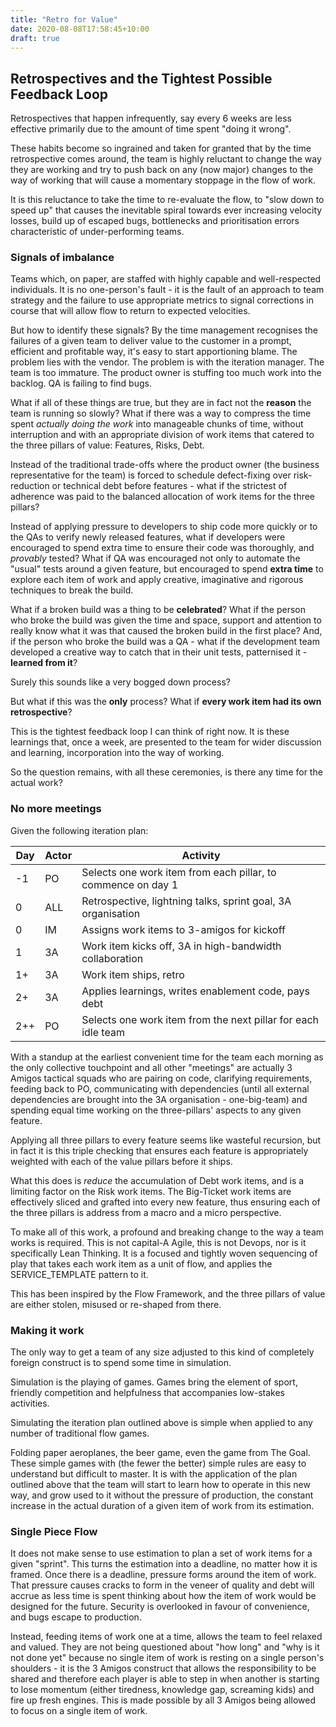 ```yaml
---
title: "Retro for Value"
date: 2020-08-08T17:58:45+10:00
draft: true
---
```


## Retrospectives and the Tightest Possible Feedback Loop

Retrospectives that happen infrequently, say every 6 weeks are less effective primarily due to the amount of time spent "doing it wrong".

These habits become so ingrained and taken for granted that by the time retrospective comes around, the team is highly reluctant to change the way they are working and try to push back on any (now major) changes to the way of working that will cause a momentary stoppage in the flow of work.

It is this reluctance to take the time to re-evaluate the flow, to "slow down to speed up" that causes the inevitable spiral towards ever increasing velocity losses, build up of escaped bugs, bottlenecks and prioritisation errors characteristic of under-performing teams.

### Signals of imbalance

Teams which, on paper, are staffed with highly capable and well-respected individuals. It is no one-person's fault - it is the fault of an approach to team strategy and the failure to use appropriate metrics to signal corrections in course that will allow flow to return to expected velocities.

But how to identify these signals? By the time management recognises the failures of a given team to deliver value to the customer in a prompt, efficient and profitable way, it's easy to start apportioning blame. The problem lies with the vendor. The problem is with the iteration manager. The team is too immature. The product owner is stuffing too much work into the backlog. QA is failing to find bugs.

What if all of these things are true, but they are in fact not the **reason** the team is running so slowly? What if there was a way to compress the time spent _actually doing the work_ into manageable chunks of time, without interruption and with an appropriate division of work items that catered to the three pillars of value: Features, Risks, Debt.

Instead of the traditional trade-offs where the product owner (the business representative for the team) is forced to schedule defect-fixing over risk-reduction or technical debt before features - what if the strictest of adherence was paid to the balanced allocation of work items for the three pillars?

Instead of applying pressure to developers to ship code more quickly or to the QAs to verify newly released features, what if developers were encouraged to spend extra time to ensure their code was thoroughly, and _provably_ tested? What if QA was encouraged not only to automate the "usual" tests around a given feature, but encouraged to spend **extra time** to explore each item of work and apply creative, imaginative and rigorous techniques to break the build.

What if a broken build was a thing to be **celebrated**? What if the person who broke the build was given the time and space, support and attention to really know what it was that caused the broken build in the first place? And, if the person who broke the build was a QA - what if the development team developed a creative way to catch that in their unit tests, patternised it - **learned from it**?

Surely this sounds like a very bogged down process?

But what if this was the **only** process? What if **every work item had its own retrospective**?

This is the tightest feedback loop I can think of right now. It is these learnings that, once a week, are presented to the team for wider discussion and learning, incorporation into the way of working.

So the question remains, with all these ceremonies, is there any time for the actual work?

### No more meetings

Given the following iteration plan:

| Day | Actor | Activity                                                      |
| --- | ----- | ------------------------------------------------------------- |
| -1  | PO    | Selects one work item from each pillar, to commence on day 1  |
| 0   | ALL   | Retrospective, lightning talks, sprint goal, 3A organisation  |
| 0   | IM    | Assigns work items to 3-amigos for kickoff                    |
| 1   | 3A    | Work item kicks off, 3A in high-bandwidth collaboration       |
| 1+  | 3A    | Work item ships, retro                                        |
| 2+  | 3A    | Applies learnings, writes enablement code, pays debt          |
| 2++ | PO    | Selects one work item from the next pillar for each idle team |

With a standup at the earliest convenient time for the team each morning as the only collective touchpoint and all other "meetings" are actually 3 Amigos tactical squads who are pairing on code, clarifying requirements, feeding back to PO, communicating with dependencies (until all external dependencies are brought into the 3A organisation - one-big-team) and spending equal time working on the three-pillars' aspects to any given feature.

Applying all three pillars to every feature seems like wasteful recursion, but in fact it is this triple checking that ensures each feature is appropriately weighted with each of the value pillars before it ships.

What this does is _reduce_ the accumulation of Debt work items, and is a limiting factor on the Risk work items. The Big-Ticket work items are effectively sliced and grafted into every new feature, thus ensuring each of the three pillars is address from a macro and a micro perspective.

To make all of this work, a profound and breaking change to the way a team works is required. This is not capital-A Agile, this is not Devops, nor is it specifically Lean Thinking. It is a focused and tightly woven sequencing of play that takes each work item as a unit of flow, and applies the SERVICE_TEMPLATE pattern to it.

This has been inspired by the Flow Framework, and the three pillars of value are either stolen, misused or re-shaped from there.

### Making it work

The only way to get a team of any size adjusted to this kind of completely foreign construct is to spend some time in simulation.

Simulation is the playing of games. Games bring the element of sport, friendly competition and helpfulness that accompanies low-stakes activities.

Simulating the iteration plan outlined above is simple when applied to any number of traditional flow games.

Folding paper aeroplanes, the beer game, even the game from The Goal. These simple games with (the fewer the better) simple rules are easy to understand but difficult to master. It is with the application of the plan outlined above that the team will start to learn how to operate in this new way, and grow used to it without the pressure of production, the constant increase in the actual duration of a given item of work from its estimation.

### Single Piece Flow

It does not make sense to use estimation to plan a set of work items for a given "sprint". This turns the estimation into a deadline, no matter how it is framed. Once there is a deadline, pressure forms around the item of work. That pressure causes cracks to form in the veneer of quality and debt will accrue as less time is spent thinking about how the item of work would be designed for the future. Security is overlooked in favour of convenience, and bugs escape to production.

Instead, feeding items of work one at a time, allows the team to feel relaxed and valued. They are not being questioned about "how long" and "why is it not done yet" because no single item of work is resting on a single person's shoulders - it is the 3 Amigos construct that allows the responsibility to be shared and therefore each player is able to step in when another is starting to lose momentum (either tiredness, knowledge gap, screaming kids) and fire up fresh engines. This is made possible by all 3 Amigos being allowed to focus on a single item of work.
